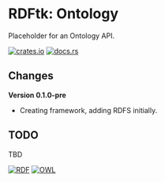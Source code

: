 # RDFtk: Ontology

Placeholder for an Ontology API.

[![crates.io](https://img.shields.io/crates/v/rdftk_ontology.svg)](https://crates.io/crates/rdftk_ontology)
[![docs.rs](https://docs.rs/rdftk_ontology/badge.svg)](https://docs.rs/rdftk_ontology)

## Changes

**Version 0.1.0-pre**

* Creating framework, adding RDFS initially. 

## TODO

TBD 

[![RDF](https://www.w3.org/Icons/SW/Buttons/sw-rdf-blue.png)](http://www.w3.org/2001/sw/wiki/RDF)
[![OWL](https://www.w3.org/Icons/SW/Buttons/sw-owl-blue.png)](http://www.w3.org/2001/sw/wiki/OWL)
